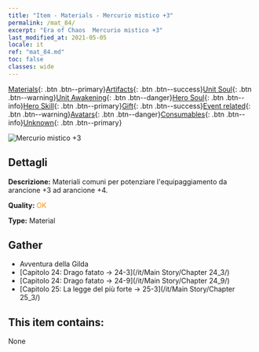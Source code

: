 ```yaml
---
title: "Item - Materials - Mercurio mistico +3"
permalink: /mat_84/
excerpt: "Era of Chaos  Mercurio mistico +3"
last_modified_at: 2021-05-05
locale: it
ref: "mat_84.md"
toc: false
classes: wide
---
```

 [Materials](/ItemsIT/){: .btn .btn--primary}[Artifacts](/ItemsIT/Artifacts/){: .btn .btn--success}[Unit Soul](/ItemsIT/UnitSoul/){: .btn .btn--warning}[Unit Awakening](/ItemsIT/UnitAwakening/){: .btn .btn--danger}[Hero Soul](/ItemsIT/HeroSoul/){: .btn .btn--info}[Hero Skill](/ItemsIT/HeroSkill/){: .btn .btn--primary}[Gift](/ItemsIT/Gift/){: .btn .btn--success}[Event related](/ItemsIT/Events/){: .btn .btn--warning}[Avatars](/ItemsIT/Avatars/){: .btn .btn--danger}[Consumables](/ItemsIT/Consumables/){: .btn .btn--info}[Unknown](/ItemsIT/Unknown/){: .btn .btn--primary}

 ![Mercurio mistico +3](/images/t/i_cailiao_shuiyin3.png)

## Dettagli
 **Descrizione:** Materiali comuni per potenziare l'equipaggiamento da arancione +3 ad arancione +4.

 **Quality:** <span style="color: #FF8C00">OK</span>

 **Type:** Material

## Gather

*    Avventura della Gilda 
*    [Capitolo 24: Drago fatato -> 24-3](/it/Main Story/Chapter 24_3/) 
*    [Capitolo 24: Drago fatato -> 24-9](/it/Main Story/Chapter 24_9/) 
*    [Capitolo 25: La legge del più forte -> 25-3](/it/Main Story/Chapter 25_3/) 

## This item contains:

  None

